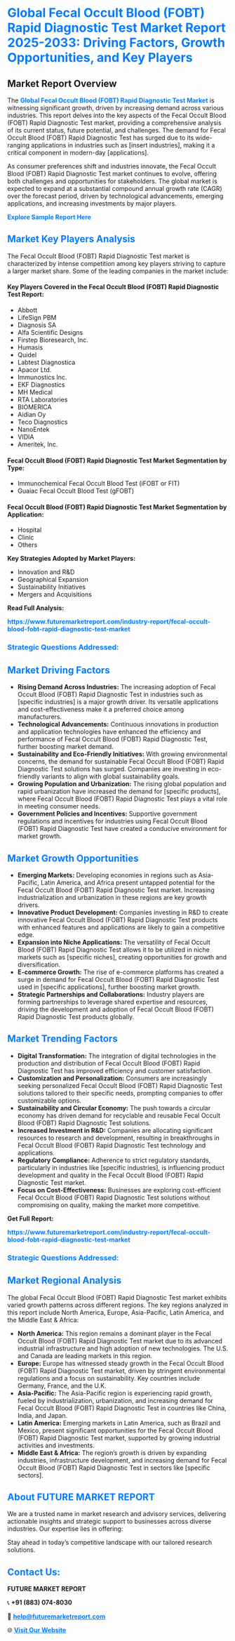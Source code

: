 <h1 style="color: #007BFF;">Global Fecal Occult Blood (FOBT) Rapid Diagnostic Test Market Report 2025-2033: Driving Factors, Growth Opportunities, and Key Players</h1>

<section id="overview">
<h2>Market Report Overview</h2>
<p>The <a href="https://www.futuremarketreport.com/industry-report/fecal-occult-blood-fobt-rapid-diagnostic-test-market" style="color: #007BFF; text-decoration: none;"><strong>Global Fecal Occult Blood (FOBT) Rapid Diagnostic Test Market</strong></a> is witnessing significant growth, driven by increasing demand across various industries. This report delves into the key aspects of the Fecal Occult Blood (FOBT) Rapid Diagnostic Test market, providing a comprehensive analysis of its current status, future potential, and challenges. The demand for Fecal Occult Blood (FOBT) Rapid Diagnostic Test has surged due to its wide-ranging applications in industries such as [insert industries], making it a critical component in modern-day [applications].</p>
<p>As consumer preferences shift and industries innovate, the Fecal Occult Blood (FOBT) Rapid Diagnostic Test market continues to evolve, offering both challenges and opportunities for stakeholders. The global market is expected to expand at a substantial compound annual growth rate (CAGR) over the forecast period, driven by technological advancements, emerging applications, and increasing investments by major players.</p>
</section>

<section id="overview">
<p><a href="https://www.futuremarketreport.com/request-sample/reportId=79365" style="color: #007BFF; text-decoration: none;"><strong>Explore Sample Report Here</strong></a></p>
</section>

<section id="key-players">
<h2 style="color: #007BFF;">Market Key Players Analysis</h2>
<p>The Fecal Occult Blood (FOBT) Rapid Diagnostic Test market is characterized by intense competition among key players striving to capture a larger market share. Some of the leading companies in the market include:</p>
<h4>Key Players Covered in the Fecal Occult Blood (FOBT) Rapid Diagnostic Test Report:</h4>
<ul><li>Abbott</li><li>LifeSign PBM</li><li>Diagnosis SA</li><li>Alfa Scientific Designs</li><li>Firstep Bioresearch, Inc.</li><li>Humasis</li><li>Quidel</li><li>Labtest Diagnostica</li><li>Apacor Ltd.</li><li>Immunostics Inc.</li><li>EKF Diagnostics</li><li>MH Medical</li><li>RTA Laboratories</li><li>BIOMERICA</li><li>Aidian Oy</li><li>Teco Diagnostics</li><li>NanoEntek</li><li>VIDIA</li><li>Ameritek, Inc.</li></ul>
<h4>Fecal Occult Blood (FOBT) Rapid Diagnostic Test Market Segmentation by Type:</h4>
<ul><li>Immunochemical Fecal Occult Blood Test (iFOBT or FIT)</li><li>Guaiac Fecal Occult Blood Test (gFOBT)</li></ul>

<h4>Fecal Occult Blood (FOBT) Rapid Diagnostic Test Market Segmentation by Application:</h4>
<ul><li>Hospital</li><li>Clinic</li><li>Others</li></ul>
<p><strong>Key Strategies Adopted by Market Players:</strong></p>
<ul>
<li>Innovation and R&D</li>
<li>Geographical Expansion</li>
<li>Sustainability Initiatives</li>
<li>Mergers and Acquisitions</li>
</ul>
</section>

<section>
<p><strong>Read Full Analysis: </strong></p><a href="https://www.futuremarketreport.com/industry-report/fecal-occult-blood-fobt-rapid-diagnostic-test-market" style="color: #007BFF; text-decoration: none;"><strong>https://www.futuremarketreport.com/industry-report/fecal-occult-blood-fobt-rapid-diagnostic-test-market</strong></a>
<h3 style="color: #007BFF;">Strategic Questions Addressed:</h3>
</section>

<section id="driving-factors">
<h2 style="color: #007BFF;">Market Driving Factors</h2>
<ul>
<li><strong>Rising Demand Across Industries:</strong> The increasing adoption of Fecal Occult Blood (FOBT) Rapid Diagnostic Test in industries such as [specific industries] is a major growth driver. Its versatile applications and cost-effectiveness make it a preferred choice among manufacturers.</li>
<li><strong>Technological Advancements:</strong> Continuous innovations in production and application technologies have enhanced the efficiency and performance of Fecal Occult Blood (FOBT) Rapid Diagnostic Test, further boosting market demand.</li>
<li><strong>Sustainability and Eco-Friendly Initiatives:</strong> With growing environmental concerns, the demand for sustainable Fecal Occult Blood (FOBT) Rapid Diagnostic Test solutions has surged. Companies are investing in eco-friendly variants to align with global sustainability goals.</li>
<li><strong>Growing Population and Urbanization:</strong> The rising global population and rapid urbanization have increased the demand for [specific products], where Fecal Occult Blood (FOBT) Rapid Diagnostic Test plays a vital role in meeting consumer needs.</li>
<li><strong>Government Policies and Incentives:</strong> Supportive government regulations and incentives for industries using Fecal Occult Blood (FOBT) Rapid Diagnostic Test have created a conducive environment for market growth.</li>
</ul>
</section>

<section id="growth-opportunities">
<h2 style="color: #007BFF;">Market Growth Opportunities</h2>
<ul>
<li><strong>Emerging Markets:</strong> Developing economies in regions such as Asia-Pacific, Latin America, and Africa present untapped potential for the Fecal Occult Blood (FOBT) Rapid Diagnostic Test market. Increasing industrialization and urbanization in these regions are key growth drivers.</li>
<li><strong>Innovative Product Development:</strong> Companies investing in R&D to create innovative Fecal Occult Blood (FOBT) Rapid Diagnostic Test products with enhanced features and applications are likely to gain a competitive edge.</li>
<li><strong>Expansion into Niche Applications:</strong> The versatility of Fecal Occult Blood (FOBT) Rapid Diagnostic Test allows it to be utilized in niche markets such as [specific niches], creating opportunities for growth and diversification.</li>
<li><strong>E-commerce Growth:</strong> The rise of e-commerce platforms has created a surge in demand for Fecal Occult Blood (FOBT) Rapid Diagnostic Test used in [specific applications], further boosting market growth.</li>
<li><strong>Strategic Partnerships and Collaborations:</strong> Industry players are forming partnerships to leverage shared expertise and resources, driving the development and adoption of Fecal Occult Blood (FOBT) Rapid Diagnostic Test products globally.</li>
</ul>
</section>

<section id="trending-factors">
<h2 style="color: #007BFF;">Market Trending Factors</h2>
<ul>
<li><strong>Digital Transformation:</strong> The integration of digital technologies in the production and distribution of Fecal Occult Blood (FOBT) Rapid Diagnostic Test has improved efficiency and customer satisfaction.</li>
<li><strong>Customization and Personalization:</strong> Consumers are increasingly seeking personalized Fecal Occult Blood (FOBT) Rapid Diagnostic Test solutions tailored to their specific needs, prompting companies to offer customizable options.</li>
<li><strong>Sustainability and Circular Economy:</strong> The push towards a circular economy has driven demand for recyclable and reusable Fecal Occult Blood (FOBT) Rapid Diagnostic Test solutions.</li>
<li><strong>Increased Investment in R&D:</strong> Companies are allocating significant resources to research and development, resulting in breakthroughs in Fecal Occult Blood (FOBT) Rapid Diagnostic Test technology and applications.</li>
<li><strong>Regulatory Compliance:</strong> Adherence to strict regulatory standards, particularly in industries like [specific industries], is influencing product development and quality in the Fecal Occult Blood (FOBT) Rapid Diagnostic Test market.</li>
<li><strong>Focus on Cost-Effectiveness:</strong> Businesses are exploring cost-efficient Fecal Occult Blood (FOBT) Rapid Diagnostic Test solutions without compromising on quality, making the market more competitive.</li>
</ul>
</section>

<section>
<p><strong>Get Full Report: </strong></p><a href="https://www.futuremarketreport.com/industry-report/fecal-occult-blood-fobt-rapid-diagnostic-test-market" style="color: #007BFF; text-decoration: none;"><strong>https://www.futuremarketreport.com/industry-report/fecal-occult-blood-fobt-rapid-diagnostic-test-market</strong></a>
<h3 style="color: #007BFF;">Strategic Questions Addressed:</h3>
</section>


<section id="regional-analysis">
<h2 style="color: #007BFF;">Market Regional Analysis</h2>
<p>The global Fecal Occult Blood (FOBT) Rapid Diagnostic Test market exhibits varied growth patterns across different regions. The key regions analyzed in this report include North America, Europe, Asia-Pacific, Latin America, and the Middle East & Africa:</p>
<ul>
<li><strong>North America:</strong> This region remains a dominant player in the Fecal Occult Blood (FOBT) Rapid Diagnostic Test market due to its advanced industrial infrastructure and high adoption of new technologies. The U.S. and Canada are leading markets in this region.</li>
<li><strong>Europe:</strong> Europe has witnessed steady growth in the Fecal Occult Blood (FOBT) Rapid Diagnostic Test market, driven by stringent environmental regulations and a focus on sustainability. Key countries include Germany, France, and the U.K.</li>
<li><strong>Asia-Pacific:</strong> The Asia-Pacific region is experiencing rapid growth, fueled by industrialization, urbanization, and increasing demand for Fecal Occult Blood (FOBT) Rapid Diagnostic Test in countries like China, India, and Japan.</li>
<li><strong>Latin America:</strong> Emerging markets in Latin America, such as Brazil and Mexico, present significant opportunities for the Fecal Occult Blood (FOBT) Rapid Diagnostic Test market, supported by growing industrial activities and investments.</li>
<li><strong>Middle East & Africa:</strong> The region’s growth is driven by expanding industries, infrastructure development, and increasing demand for Fecal Occult Blood (FOBT) Rapid Diagnostic Test in sectors like [specific sectors].</li>
</ul>
</section>

<footer>
<h2 style="color: #007BFF;">About FUTURE MARKET REPORT</h2>
<p>We are a trusted name in market research and advisory services, delivering actionable insights and strategic support to businesses across diverse industries. Our expertise lies in offering:</p>

<p>Stay ahead in today’s competitive landscape with our tailored research solutions.</p>

<h2 style="color: #007BFF;">Contact Us:</h2>
<p><strong>FUTURE MARKET REPORT</strong></p>
<p>📞 <strong>+91 (883) 074-8030</strong></p>
<p>📧 <strong><a href="mailto:help@futuremarketreport.com" style="color: #007BFF;">help@futuremarketreport.com</a></strong></p>
<p>🌐 <strong><a href="https://www.futuremarketreport.com/" style="color: #007BFF;">Visit Our Website</a></strong></p>
</footer>